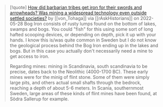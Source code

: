 > [!quote] [How did barbarian tribes get iron for their swords and arrowheads? Was mining a widespread technology even outside settled societies?](https://www.reddit.com/r/AskHistorians/comments/uzottf/how_did_barbarian_tribes_get_iron_for_their/) by [[von_Tohaga]] via [[rAskHistorians]] on 2022-05-28
> Bog Iron consists of rusty lumps found on the bottom of lakes, swamps and bogs. You could "fish" for this using some sort of long hafted scooping devices, or depending on depth, pick it up with your hands. I know this is/was quite common in Sweden but I do not know the geological process behind the Bog Iron ending up in the lakes and bogs. But in this case you actually don't necessarily need a mine to get access to iron.
>
> Regarding mines: mining in Scandinavia, south scandinavia to be precise, dates back to the Neolithic (4000-1700 BC). These early mines were for the minig of flint stone. Some of them were simply large pits, and others actual small shafts through the bedrock, reaching a depth of about 5-6 meters. In Scania, southernmost Sweden, large areas of these kinds of flint mines have been found, at Södra Sallerup for example.